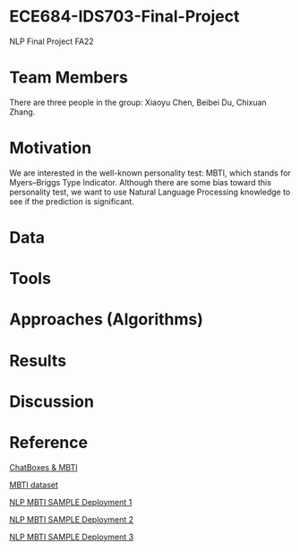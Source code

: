 # ECE684-IDS703-Final-Project
NLP Final Project FA22

# Team Members
There are three people in the group: Xiaoyu Chen, Beibei Du, Chixuan Zhang.

# Motivation
We are interested in the well-known personality test: MBTI, which stands for Myers–Briggs Type Indicator. Although there are some bias toward this personality test, we want to use Natural Language Processing knowledge to see if the prediction is significant. 

# Data

# Tools

# Approaches (Algorithms)

# Results

# Discussion

# Reference
[ChatBoxes & MBTI](https://chatbotslife.com/write-a-post-and-i-will-tell-you-who-you-are-5e0e1b74aa8b)

[MBTI dataset](https://www.kaggle.com/datasets/datasnaek/mbti-type)

[NLP MBTI SAMPLE Deployment 1](https://github.com/samrat-halder/personality-detection-with-BERT-RoBERT)

[NLP MBTI SAMPLE Deployment 2](https://github.com/janitbidhan/MBTI)

[NLP MBTI SAMPLE Deployment 3](https://github.com/Pranshu-Bahadur/nlp-mbti)

